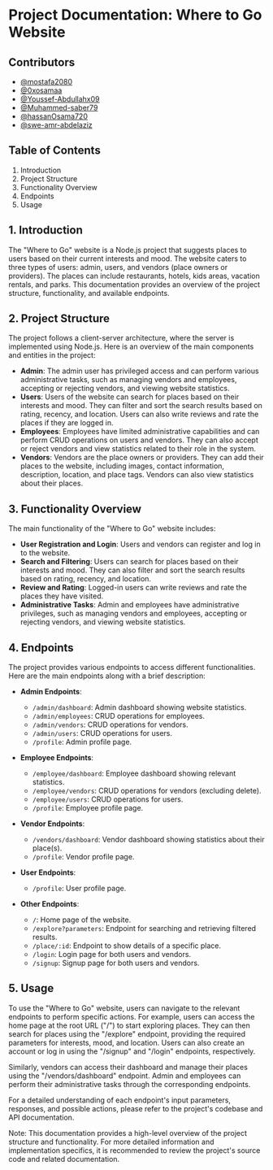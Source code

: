 # Project Documentation: Where to Go Website
## Contributors
- [@mostafa2080](https://github.com/mostafa2080)
- [@0xosamaa](https://github.com/0xosamaa)
- [@Youssef-Abdullahx09](https://github.com/Youssef-Abdullahx09)
- [@Muhammed-saber79](https://github.com/Muhammed-saber79)
- [@hassanOsama720](https://github.com/hassanOsama720)
- [@swe-amr-abdelaziz](https://github.com/swe-amr-abdelaziz)

## Table of Contents
1. Introduction
2. Project Structure
3. Functionality Overview
4. Endpoints
5. Usage

## 1. Introduction
The "Where to Go" website is a Node.js project that suggests places to users based on their current interests and mood. The website caters to three types of users: admin, users, and vendors (place owners or providers). The places can include restaurants, hotels, kids areas, vacation rentals, and parks. This documentation provides an overview of the project structure, functionality, and available endpoints.

## 2. Project Structure
The project follows a client-server architecture, where the server is implemented using Node.js. Here is an overview of the main components and entities in the project:

- **Admin**: The admin user has privileged access and can perform various administrative tasks, such as managing vendors and employees, accepting or rejecting vendors, and viewing website statistics.
- **Users**: Users of the website can search for places based on their interests and mood. They can filter and sort the search results based on rating, recency, and location. Users can also write reviews and rate the places if they are logged in.
- **Employees**: Employees have limited administrative capabilities and can perform CRUD operations on users and vendors. They can also accept or reject vendors and view statistics related to their role in the system.
- **Vendors**: Vendors are the place owners or providers. They can add their places to the website, including images, contact information, description, location, and place tags. Vendors can also view statistics about their places.

## 3. Functionality Overview
The main functionality of the "Where to Go" website includes:

- **User Registration and Login**: Users and vendors can register and log in to the website.
- **Search and Filtering**: Users can search for places based on their interests and mood. They can also filter and sort the search results based on rating, recency, and location.
- **Review and Rating**: Logged-in users can write reviews and rate the places they have visited.
- **Administrative Tasks**: Admin and employees have administrative privileges, such as managing vendors and employees, accepting or rejecting vendors, and viewing website statistics.

## 4. Endpoints
The project provides various endpoints to access different functionalities. Here are the main endpoints along with a brief description:

- **Admin Endpoints**:
  - `/admin/dashboard`: Admin dashboard showing website statistics.
  - `/admin/employees`: CRUD operations for employees.
  - `/admin/vendors`: CRUD operations for vendors.
  - `/admin/users`: CRUD operations for users.
  - `/profile`: Admin profile page.

- **Employee Endpoints**:
  - `/employee/dashboard`: Employee dashboard showing relevant statistics.
  - `/employee/vendors`: CRUD operations for vendors (excluding delete).
  - `/employee/users`: CRUD operations for users.
  - `/profile`: Employee profile page.

- **Vendor Endpoints**:
  - `/vendors/dashboard`: Vendor dashboard showing statistics about their place(s).
  - `/profile`: Vendor profile page.

- **User Endpoints**:
  - `/profile`: User profile page.

- **Other Endpoints**:
  - `/`: Home page of the website.
  - `/explore?parameters`: Endpoint for searching and retrieving filtered results.
  - `/place/:id`: Endpoint to show details of a specific place.
  - `/login`: Login page for both users and vendors.
  - `/signup`: Signup page for both users and vendors.

## 5. Usage
To use the "Where to Go" website, users can navigate to the relevant endpoints to perform specific actions. For example, users can access the home page at the root URL ("/") to start exploring places. They can then search for places using the "/explore" endpoint, providing the required parameters for interests, mood, and location. Users can also create an account or log in using the "/signup" and "/login" endpoints, respectively.

Similarly, vendors can access their dashboard and manage their places using the "/vendors/dashboard" endpoint. Admin and employees can perform their administrative tasks through the corresponding endpoints.

For a detailed understanding of each endpoint's input parameters, responses, and possible actions, please refer to the project's codebase and API documentation.

Note: This documentation provides a high-level overview of the project structure and functionality. For more detailed information and implementation specifics, it is recommended to review the project's source code and related documentation.
